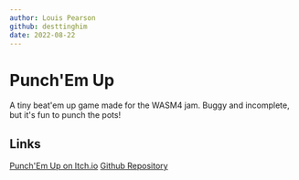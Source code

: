 ```yaml
---
author: Louis Pearson
github: desttinghim
date: 2022-08-22
---
```


# Punch'Em Up

A tiny beat'em up game made for the WASM4 jam. Buggy and incomplete, but it's fun to punch the pots!

## Links
[Punch'Em Up on Itch.io](https://desttinghim.itch.io/punch-em-up)
[Github Repository](https://github.com/desttinghim/wasm4-jam2)
